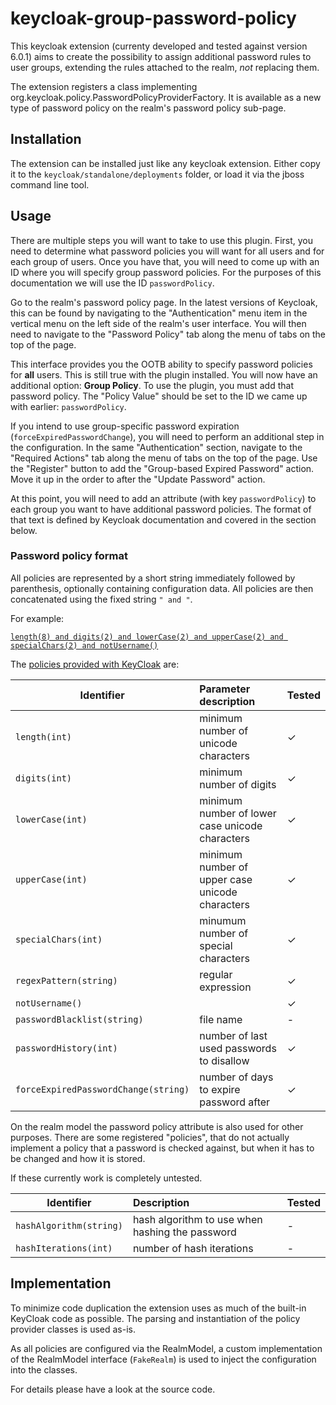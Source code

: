 # keycloak-group-password-policy
This keycloak extension (currenty developed and tested against version 6.0.1) aims to
create the possibility to assign additional password rules to user groups, extending the
rules attached to the realm, _not_ replacing them.

The extension registers a class implementing org.keycloak.policy.PasswordPolicyProviderFactory.
It is available as a new type of password policy on the realm's password policy sub-page.

## Installation
The extension can be installed just like any keycloak extension. Either copy it to the
`keycloak/standalone/deployments` folder, or load it via the jboss command line tool.

## Usage
There are multiple steps you will want to take to use this plugin.  First, you need to determine
what password policies you will want for all users and for each group of users.  Once you have
that, you will need to come up with an ID where you will specify group password policies.  For
the purposes of this documentation we will use the ID `passwordPolicy`.

Go to the realm's password policy page.  In the latest versions of Keycloak, this can be found
by navigating to the "Authentication" menu item in the vertical menu on the left side of the
realm's user interface.  You will then need to navigate to the "Password Policy" tab along the
menu of tabs on the top of the page.

This interface provides you the OOTB ability to specify password policies for **all** users.
This is still true with the plugin installed.  You will now have an additional option: **Group
Policy**.  To use the plugin, you must add that password policy.  The "Policy Value" should be
set to the ID we came up with earlier: `passwordPolicy`.

If you intend to use group-specific password expiration (`forceExpiredPasswordChange`), you will
need to perform an additional step in the configuration.  In the same "Authentication" section,
navigate to the "Required Actions" tab along the menu of tabs on the top of the page.  Use the
"Register" button to add the "Group-based Expired Password" action.  Move it up in the order to
after the "Update Password" action.

At this point, you will need to add an attribute (with key `passwordPolicy`) to each group you
want to have additional password policies.  The format of that text is defined by Keycloak
documentation and covered in the section below.

### Password policy format
All policies are represented by a short string immediately followed by parenthesis, optionally
containing configuration data. All policies are then concatenated using the fixed string `" and "`.

For example:

[`length(8) and digits(2) and lowerCase(2) and upperCase(2) and specialChars(2) and notUsername()`](https://github.com/keycloak/keycloak/blob/6.0.1/testsuite/integration-arquillian/tests/base/src/test/java/org/keycloak/testsuite/policy/PasswordPolicyTest.java#L243)

The [policies provided with KeyCloak](https://www.keycloak.org/docs/6.0/server_admin/#password-policy-types) are:

| Identifier    | Parameter description                | Tested |
| ------------- |:------------------------------------ | ------ |
| `length(int)` | minimum number of unicode characters | ✓ |
| `digits(int)` | minimum number of digits             | ✓ |
| `lowerCase(int)` | minimum number of lower case unicode characters | ✓ |
| `upperCase(int)` | minimum number of upper case unicode characters | ✓ |
| `specialChars(int)` | minumum number of special characters | ✓ |
| `regexPattern(string)` | regular expression | ✓ |
| `notUsername()` |  | ✓ |
| `passwordBlacklist(string)` | file name | - |
| `passwordHistory(int)` | number of last used passwords to disallow | ✓ |
| `forceExpiredPasswordChange(string)` | number of days to expire password after | ✓ |

On the realm model the password policy attribute is also used for other purposes.
There are some registered "policies", that do not actually implement a policy that
a password is checked against, but when it has to be changed and how it is stored.

If these currently work is completely untested.

| Identifier    | Description                          | Tested |
| ------------- |:------------------------------------ | ------ |
| `hashAlgorithm(string)` | hash algorithm to use when hashing the password | - |
| `hashIterations(int)` | number of hash iterations | - |

## Implementation
To minimize code duplication the extension uses as much of the built-in KeyCloak code
as possible. The parsing and instantiation of the policy provider classes is used as-is.

As all policies are configured via the RealmModel, a custom implementation of the RealmModel
interface (`FakeRealm`) is used to inject the configuration into the classes.

For details please have a look at the source code.
